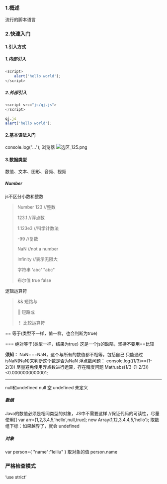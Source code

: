 ### 1.概述
流行的脚本语言
### 2.快速入门
#### 1.引入方式
##### 1.内部引入

```js
<script>
	alert('hello world');
</script>
```
##### 2.外部引入

```js
<script src="js/qj.js">
</script>

qj.js
alert('hello world');
```
#### 2.基本语法入门

console.log("...");
浏览器
![选区_125.png](https://i.loli.net/2021/03/02/PSKtH56Eubf3Mxy.png)

#### 3.数据类型
数值、文本、图形、音频、视频

##### Number

js不区分小数和整数

> Number 123 //整数
>
> 123.1 //浮点数
>
> 1.123e3 //科学计数法
>
> -99 //复数
>
> NaN //not a number
>
> Infinity //表示无限大
>
> 字符串 'abc' "abc"
>
> 布尔值 true false

逻辑运算符

>  && 短路与
>
> || 短路或
>
> ！ 比较运算符

== 等于(类型不一样，值一样，也会判断为true) 

=== 绝对等于(类型一样，结果为true) 这是一个js的缺陷，坚持不要用==比较

**须知：**
NaN===NaN，这个与所有的数值都不相等，包括自己
只能通过isNaN(NaN)来判断这个数是否为NaN
浮点数问题：
console.log((1/3)==(1-2/3))
尽量避免使用浮点数进行运算，存在精度问题
Math.abs(1/3-(1-2/3))<0.0000000000001;

******
null和undefined
null 空
undefined 未定义

##### 数组
Java的数值必须是相同类型的对象，JS中不需要这样
//保证代码的可读性，尽量使用[]
var arr=[1,2,3,4,5,'hello',null,true];
new Array(1,12,3,4,4,5,'hello');
取数组下标：如果越界了，就会 undefined

##### 对象
var person={
"name":"leiliu"
}
取对象的值
person.name
### 严格检查模式
‘use strict’